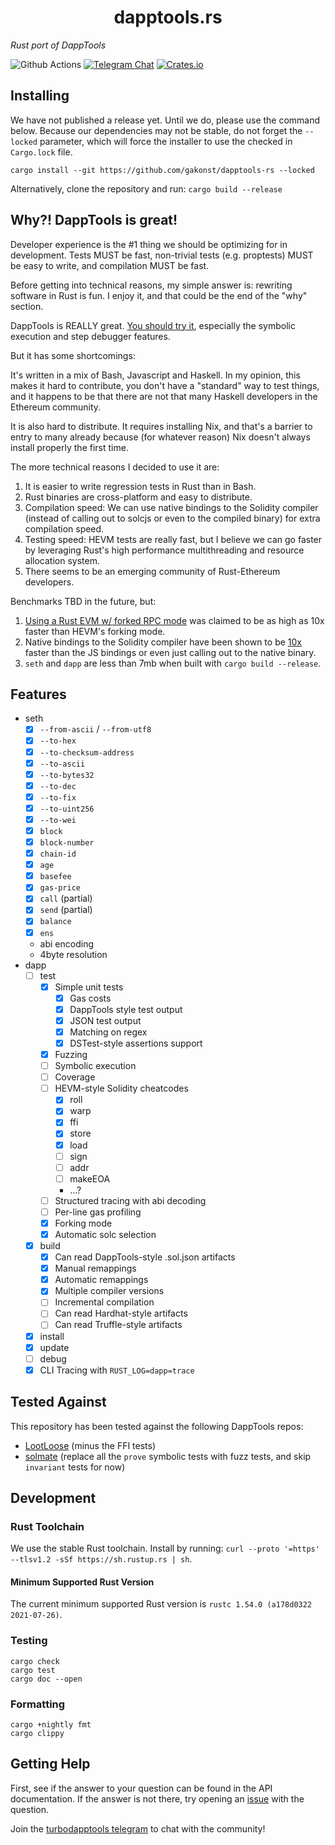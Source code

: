 # <h1 align="center"> dapptools.rs </h1>

_Rust port of DappTools_

![Github Actions](https://github.com/gakonst/dapptools-rs/workflows/Tests/badge.svg)
[![Telegram Chat](https://img.shields.io/endpoint?color=neon&style=flat-square&url=https%3A%2F%2Ftg.sumanjay.workers.dev%2Fturbodapptools)](https://t.me/turbodapptools)
[![Crates.io][crates-badge]][crates-url]

[crates-badge]: https://img.shields.io/crates/v/turbodapp.svg
[crates-url]: https://crates.io/crates/turbodapp

## Installing

We have not published a release yet. Until we do, please use the command below.
Because our dependencies may not be stable, do not forget the `--locked`
parameter, which will force the installer to use the checked in `Cargo.lock`
file.

```
cargo install --git https://github.com/gakonst/dapptools-rs --locked
```

Alternatively, clone the repository and run: `cargo build --release`

## Why?! DappTools is great!

Developer experience is the #1 thing we should be optimizing for in development.
Tests MUST be fast, non-trivial tests (e.g. proptests) MUST be easy to write,
and compilation MUST be fast.

Before getting into technical reasons, my simple answer is: rewriting software
in Rust is fun. I enjoy it, and that could be the end of the "why" section.

DappTools is REALLY great.
[You should try it](https://github.com/dapphub/dapptools/), especially the
symbolic execution and step debugger features.

But it has some shortcomings:

It's written in a mix of Bash, Javascript and Haskell. In my opinion, this makes
it hard to contribute, you don't have a "standard" way to test things, and it
happens to be that there are not that many Haskell developers in the Ethereum
community.

It is also hard to distribute. It requires installing Nix, and that's a barrier
to entry to many already because (for whatever reason) Nix doesn't always
install properly the first time.

The more technical reasons I decided to use it are:

1. It is easier to write regression tests in Rust than in Bash.
1. Rust binaries are cross-platform and easy to distribute.
1. Compilation speed: We can use native bindings to the Solidity compiler
   (instead of calling out to solcjs or even to the compiled binary) for extra
   compilation speed.
1. Testing speed: HEVM tests are really fast, but I believe we can go faster by
   leveraging Rust's high performance multithreading and resource allocation
   system.
1. There seems to be an emerging community of Rust-Ethereum developers.

Benchmarks TBD in the future, but:

1. [Using a Rust EVM w/ forked RPC mode](https://github.com/brockelmore/rust-cevm/#compevm-rust-ethereum-virtual-machine-implementation-designed-for-smart-contract-composability-testing)
   was claimed to be as high as 10x faster than HEVM's forking mode.
1. Native bindings to the Solidity compiler have been shown to be
   [10x](https://forum.openzeppelin.com/t/a-faster-solidity-compiler-cli-in-rust/2546)
   faster than the JS bindings or even just calling out to the native binary.
1. `seth` and `dapp` are less than 7mb when built with `cargo build --release`.

## Features

- seth
  - [x] `--from-ascii` / `--from-utf8`
  - [x] `--to-hex`
  - [x] `--to-checksum-address`
  - [x] `--to-ascii`
  - [x] `--to-bytes32`
  - [x] `--to-dec`
  - [x] `--to-fix`
  - [x] `--to-uint256`
  - [x] `--to-wei`
  - [x] `block`
  - [x] `block-number`
  - [x] `chain-id`
  - [x] `age`
  - [x] `basefee`
  - [x] `gas-price`
  - [x] `call` (partial)
  - [x] `send` (partial)
  - [x] `balance`
  - [x] `ens`
  - abi encoding
  - 4byte resolution
- dapp
  - [ ] test
    - [x] Simple unit tests
      - [x] Gas costs
      - [x] DappTools style test output
      - [x] JSON test output
      - [x] Matching on regex
      - [x] DSTest-style assertions support
    - [x] Fuzzing
    - [ ] Symbolic execution
    - [ ] Coverage
    - [ ] HEVM-style Solidity cheatcodes
      - [x] roll
      - [x] warp
      - [x] ffi
      - [x] store
      - [x] load
      - [ ] sign
      - [ ] addr
      - [ ] makeEOA
      - ...?
    - [ ] Structured tracing with abi decoding
    - [ ] Per-line gas profiling
    - [x] Forking mode
    - [x] Automatic solc selection
  - [x] build
    - [x] Can read DappTools-style .sol.json artifacts
    - [x] Manual remappings
    - [x] Automatic remappings
    - [x] Multiple compiler versions
    - [ ] Incremental compilation
    - [ ] Can read Hardhat-style artifacts
    - [ ] Can read Truffle-style artifacts
  - [x] install
  - [x] update
  - [ ] debug
  - [x] CLI Tracing with `RUST_LOG=dapp=trace`

## Tested Against

This repository has been tested against the following DappTools repos:

- [LootLoose](https://github.com/gakonst/lootloose/) (minus the FFI tests)
- [solmate](https://github.com/Rari-Capital/solmate/) (replace all the `prove`
  symbolic tests with fuzz tests, and skip `invariant` tests for now)

## Development

### Rust Toolchain

We use the stable Rust toolchain. Install by running:
`curl --proto '=https' --tlsv1.2 -sSf https://sh.rustup.rs | sh`.

#### Minimum Supported Rust Version

The current minimum supported Rust version is
`rustc 1.54.0 (a178d0322 2021-07-26)`.

### Testing

```
cargo check
cargo test
cargo doc --open
```

### Formatting

```
cargo +nightly fmt
cargo clippy
```

## Getting Help

First, see if the answer to your question can be found in the API documentation.
If the answer is not there, try opening an
[issue](https://github.com/gakonst/dapptools-rs/issues/new) with the question.

Join the [turbodapptools telegram](https://t.me/turbodapptools) to chat with the
community!
